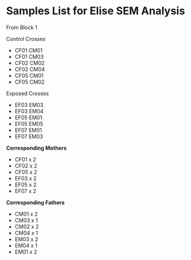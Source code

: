 # Samples List for Elise SEM Analysis

From Block 1

Control Crosses 
* CF01 CM01 
* CF01 CM03 
* CF02 CM02 
* CF02 CM04 
* CF05 CM01 
* CF05 CM02 

Exposed Crosses 
* EF03 EM03 
* EF03 EM04 
* EF05 EM01 
* EF05 EM05 
* EF07 EM01 
* EF07 EM03 
  
**Corresponding Mothers** 
* CF01 x 2 
* CF02 x 2 
* CF05 x 2  
* EF03 x 2 
* EF05 x 2 
* EF07 x 2 
 
**Corresponding Fathers**  
* CM01 x 2 
* CM03 x 1 
* CM02 x 2 
* CM04 x 1 
* EM03 x 2 
* EM04 x 1 
* EM01 x 2 
